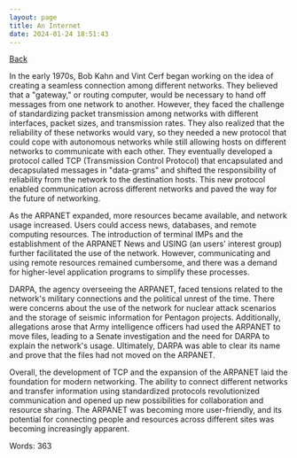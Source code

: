 ```yaml
---
layout: page
title: An Internet
date: 2024-01-24 18:51:43
---
```


[Back](./)


In the early 1970s, Bob Kahn and Vint Cerf began working on the idea of creating a seamless connection among different networks. They believed that a "gateway," or routing computer, would be necessary to hand off messages from one network to another. However, they faced the challenge of standardizing packet transmission among networks with different interfaces, packet sizes, and transmission rates. They also realized that the reliability of these networks would vary, so they needed a new protocol that could cope with autonomous networks while still allowing hosts on different networks to communicate with each other. They eventually developed a protocol called TCP (Transmission Control Protocol) that encapsulated and decapsulated messages in "data-grams" and shifted the responsibility of reliability from the network to the destination hosts. This new protocol enabled communication across different networks and paved the way for the future of networking.

As the ARPANET expanded, more resources became available, and network usage increased. Users could access news, databases, and remote computing resources. The introduction of terminal IMPs and the establishment of the ARPANET News and USING (an users' interest group) further facilitated the use of the network. However, communicating and using remote resources remained cumbersome, and there was a demand for higher-level application programs to simplify these processes.

DARPA, the agency overseeing the ARPANET, faced tensions related to the network's military connections and the political unrest of the time. There were concerns about the use of the network for nuclear attack scenarios and the storage of seismic information for Pentagon projects. Additionally, allegations arose that Army intelligence officers had used the ARPANET to move files, leading to a Senate investigation and the need for DARPA to explain the network's usage. Ultimately, DARPA was able to clear its name and prove that the files had not moved on the ARPANET.

Overall, the development of TCP and the expansion of the ARPANET laid the foundation for modern networking. The ability to connect different networks and transfer information using standardized protocols revolutionized communication and opened up new possibilities for collaboration and resource sharing. The ARPANET was becoming more user-friendly, and its potential for connecting people and resources across different sites was becoming increasingly apparent.

Words: 363